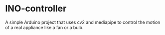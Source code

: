 # INO-controller
A simple Arduino project that uses cv2 and mediapipe to control the motion of a real appliance like a fan or a bulb. 
